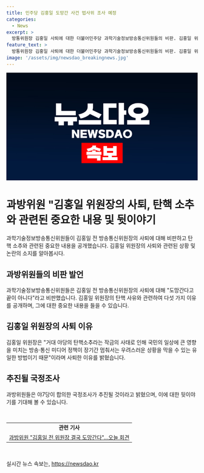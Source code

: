 ```yaml
---
title: 민주당 김홍일 도망간 사건 법사위 조사 예정
categories:
  - News
excerpt: >
  방통위원장 김홍일 사퇴에 대한 더불어민주당 과학기술정보방송통신위원들의 비판. 김홍일 위원장의 탄핵 이유 및 민주당과 야당의 향후 국정조사에 대한 계획 등을 소개. 더불어민주당과 야5당의 김홍일 위원장 탄핵소추안 발의, 그리고 김 위원장의 사퇴 발표 이유에 대한 내용을 다룸. (150자)
feature_text: >
  방통위원장 김홍일 사퇴에 대한 더불어민주당 과학기술정보방송통신위원들의 비판. 김홍일 위원장의 탄핵 이유 및 민주당과 야당의 향후 국정조사에 대한 계획 등을 소개. 더불어민주당과 야5당의 김홍일 위원장 탄핵소추안 발의, 그리고 김 위원장의 사퇴 발표 이유에 대한 내용을 다룸. (150자)
image: '/assets/img/newsdao_breakingnews.jpg'
---
```


<p><img src="/assets/img/newsdao_breakingnews.jpg" alt="implanttips 속보" /></p>

<h1>과방위원 "김홍일 위원장의 사퇴, 탄핵 소추와 관련된 중요한 내용 및 뒷이야기</h1>

<p data-ke-size="size16">과학기술정보방송통신위원들이 김홍일 전 방송통신위원장의 사퇴에 대해 비판하고 탄핵 소추와 관련된 중요한 내용을 공개했습니다. 김홍일 위원장의 사퇴와 관련된 상황 및 논란의 소지를 알아봅시다.</p>

<h2 data-ke-size="size26">과방위원들의 비판 발언</h2>

<p data-ke-size="size16">과학기술정보방송통신위원들은 김홍일 전 방송통신위원장의 사퇴에 대해 "도망간다고 끝이 아니다"라고 비판했습니다. 김홍일 위원장의 탄핵 사유와 관련하여 다섯 가지 이유를 공개하며, 그에 대한 중요한 내용을 들을 수 있습니다.</p>

<h2 data-ke-size="size26">김홍일 위원장의 사퇴 이유</h2>

<p data-ke-size="size16">김홍일 위원장은 "거대 야당의 탄핵소추라는 작금의 사태로 인해 국민의 일상에 큰 영향을 미치는 방송·통신 미디어 정책이 장기간 멈춰서는 우려스러운 상황을 막을 수 있는 유일한 방법이기 때문"이라며 사퇴한 이유를 밝혔습니다.</p>

<h2 data-ke-size="size26">추진될 국정조사</h2>

<p data-ke-size="size16">과방위원들은 야7당이 합의한 국정조사가 추진될 것이라고 밝혔으며, 이에 대한 뒷이야기를 기대해 볼 수 있습니다.</p>

<p data-ke-size="size16">&nbsp;</p>

<table>
<tbody>
<tr>
<td style="text-align: center; height: 17px;"><b>관련 기사</b></td>
</tr>
<tr>
<td style="text-align: center; height: 17px;"><a href="https://news.kbs.co.kr/news/view.do?ncd=5118718&amp;ref=A">과방위원 "김홍일 전 위원장 결국 도망간다"…오늘 회견</a></td>
</tr>
</tbody>
</table>

<p data-ke-size="size16">&nbsp;</p>
실시간 뉴스 속보는, <a href="https://newsdao.kr" rel="dofollow">https://newsdao.kr</a>


